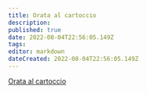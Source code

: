 ```yaml
---
title: Orata al cartoccio
description: 
published: true
date: 2022-08-04T22:56:05.149Z
tags: 
editor: markdown
dateCreated: 2022-08-04T22:56:05.149Z
---
```


[Orata al cartoccio](https://www.youtube.com/watch?v=Hju_xqjNlpY)
